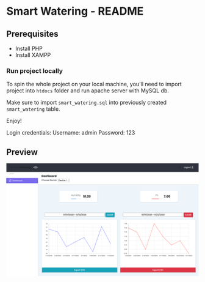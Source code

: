 # Smart Watering  - README

## Prerequisites
- Install PHP
- Install XAMPP

### Run project locally

To spin the whole project on your local machine, you'll need to import project into `htdocs` folder and run apache server with MySQL db.

Make sure to import `smart_watering.sql` into previously created `smart_watering` table.

Enjoy!

Login credentials:
  Username: admin
  Password: 123


## Preview
![img.png](img.png)
